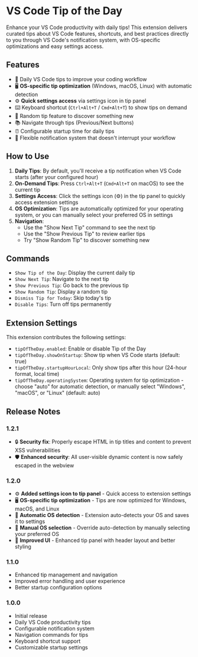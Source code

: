 # VS Code Tip of the Day

Enhance your VS Code productivity with daily tips! This extension delivers curated tips about VS Code features, shortcuts, and best practices directly to you through VS Code's notification system, with OS-specific optimizations and easy settings access.

## Features

- 🎯 Daily VS Code tips to improve your coding workflow
- 🖥️ **OS-specific tip optimization** (Windows, macOS, Linux) with automatic detection
- ⚙️ **Quick settings access** via settings icon in tip panel
- ⌨️ Keyboard shortcut (`Ctrl+Alt+T` / `Cmd+Alt+T`) to show tips on demand
- 🎲 Random tip feature to discover something new
- 📚 Navigate through tips (Previous/Next buttons)
- ⏰ Configurable startup time for daily tips
- 🔧 Flexible notification system that doesn't interrupt your workflow

## How to Use

1. **Daily Tips**: By default, you'll receive a tip notification when VS Code starts (after your configured hour)
2. **On-Demand Tips**: Press `Ctrl+Alt+T` (`Cmd+Alt+T` on macOS) to see the current tip
3. **Settings Access**: Click the settings icon (⚙️) in the tip panel to quickly access extension settings
4. **OS Optimization**: Tips are automatically optimized for your operating system, or you can manually select your preferred OS in settings
5. **Navigation**:
   - Use the "Show Next Tip" command to see the next tip
   - Use the "Show Previous Tip" to review earlier tips
   - Try "Show Random Tip" to discover something new

## Commands

- `Show Tip of the Day`: Display the current daily tip
- `Show Next Tip`: Navigate to the next tip
- `Show Previous Tip`: Go back to the previous tip
- `Show Random Tip`: Display a random tip
- `Dismiss Tip for Today`: Skip today's tip
- `Disable Tips`: Turn off tips permanently

## Extension Settings

This extension contributes the following settings:

- `tipOfTheDay.enabled`: Enable or disable Tip of the Day
- `tipOfTheDay.showOnStartup`: Show tip when VS Code starts (default: true)  
- `tipOfTheDay.startupHourLocal`: Only show tips after this hour (24-hour format, local time)
- `tipOfTheDay.operatingSystem`: Operating system for tip optimization - choose "auto" for automatic detection, or manually select "Windows", "macOS", or "Linux" (default: auto)

## Release Notes

### 1.2.1

- 🔒 **Security fix**: Properly escape HTML in tip titles and content to prevent XSS vulnerabilities
- 🛡️ **Enhanced security**: All user-visible dynamic content is now safely escaped in the webview

### 1.2.0

- ⚙️ **Added settings icon to tip panel** - Quick access to extension settings
- 🖥️ **OS-specific tip optimization** - Tips are now optimized for Windows, macOS, and Linux
- 🔄 **Automatic OS detection** - Extension auto-detects your OS and saves it to settings
- 📱 **Manual OS selection** - Override auto-detection by manually selecting your preferred OS
- 🎨 **Improved UI** - Enhanced tip panel with header layout and better styling


### 1.1.0

- Enhanced tip management and navigation
- Improved error handling and user experience
- Better startup configuration options

### 1.0.0

- Initial release
- Daily VS Code productivity tips
- Configurable notification system
- Navigation commands for tips
- Keyboard shortcut support
- Customizable startup settings
